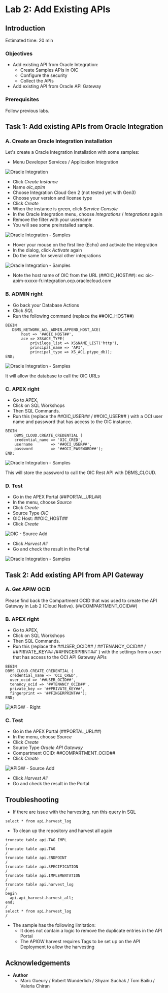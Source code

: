 
# Lab 2: Add Existing APIs

## Introduction

Estimated time: 20 min

### Objectives

- Add existing API from Oracle Integration:
    - Create Samples APIs in OIC 
    - Configure the security
    - Collect the APIs
- Add existing API from Oracle API Gateway

### Prerequisites

Follow previous labs.

## Task 1: Add existing APIs from Oracle Integration
### A. Create an Oracle Integration installation

Let's create a Oracle Integration Installation with some samples:
- Menu Developer Services / Application Integration 

![Oracle Integration](images/apim-oic1.png)

- Click *Create Instance*
- Name *oic\_apim*
- Choose Integration Cloud Gen 2 (not tested yet with Gen3)
- Choose your version and license type
- Click *Create*
- When the instance is green, click *Service Console*
- In the Oracle Integration menu, choose *Integrations* / *Integrations* again
- Remove the filter with your username
- You will see some preinstalled sample. 
 
![Oracle Integration - Samples](images/apim-oic2.png)

- Hover your mouse on the first line (Echo) and activate the integration
- In the dialog, click *Activate* again
- Do the same for several other integrations

![Oracle Integration - Samples](images/apim-oic3.png)

- Note the host name of OIC from the URL (##OIC\_HOST##): ex: oic-apim-xxxxx-fr.integration.ocp.oraclecloud.com

### B. ADMIN right
- Go back your Database Actions
- Click *SQL* 
- Run the following command (replace the ##OIC_HOST##)

```
BEGIN
   DBMS_NETWORK_ACL_ADMIN.APPEND_HOST_ACE(
       host => '##OIC_HOST##',
       ace => XS$ACE_TYPE( 
           privilege_list => XS$NAME_LIST('http'),
           principal_name => 'API',
           principal_type => XS_ACL.ptype_db));
END;
```

![Oracle Integration - Samples](images/apim-oic-right1.png)

It will allow the database to call the OIC URLs

### C. APEX right

- Go to APEX, 
- Click on SQL Workshops
- Then SQL Commands.
- Run this (replace the ##OIC_USER## / ##OIC_USER## ) with a OCI user name and password that has access to the OIC instance. 

```
BEGIN
    DBMS_CLOUD.CREATE_CREDENTIAL (
    credential_name => 'OIC_CRED',
    username        => '##OCI_USER##',
    password        => '##OCI_PASSWORD##');
END;
```
![Oracle Integration - Samples](images/apim-oic-right2.png)

This will store the password to call the OIC Rest API with DBMS_CLOUD.

### D. Test

- Go in the APEX Portal (##PORTAL_URL##)
- In the menu, choose *Source*
- Click *Create*
- Source Type *OIC*
- OIC Host: ##OIC_HOST##
- Click *Create*

![OIC - Source Add](images/apim-oic-source-add.png)

- Click *Harvest All*
- Go and check the result in the Portal

![Oracle Integration - Samples](images/apim-oic-test.png)

## Task 2: Add existing API from API Gateway

### A. Get APIW OCID

Please find back the Compartment OCID that was used to create the API Gateway in Lab 2 (Cloud Native). (##COMPARTMENT_OCID##)

### B. APEX right

- Go to APEX, 
- Click on SQL Workshops
- Then SQL Commands.
- Run this (replace the ##USER_OCID## / ##TENANCY_OCID## / ##PRIVATE_KEY## /##FINGERPRINT##' ) with the settings from a user that has access to the OCI API Gateway APIs

```
BEGIN
DBMS_CLOUD.CREATE_CREDENTIAL (
  credential_name => 'OCI_CRED',
  user_ocid => '##USER_OCID##',
  tenancy_ocid => '##TENANCY_OCID##',
  private_key => '##PRIVATE_KEY##',
  fingerprint => '##FINGERPRINT##');
END;
```

![APIGW - Right ](images/apim-apigw-right.png)

### C. Test

- Go in the APEX Portal (##PORTAL_URL##)
- In the menu, choose *Source*
- Click *Create*
- Source Type *Oracle API Gateway*
- Compartment OCID: ##COMPARTMENT_OCID##
- Click *Create*

![APIGW - Source Add](images/apim-apigw-source-add.png)

- Click *Harvest All*
- Go and check the result in the Portal

## Troubleshooting

- If there are issue with the harvesting, run this query in SQL

```
select * from api.harvest_log
```

- To clean up the repository and harvest all again

```
truncate table api.TAG_IMPL
/
truncate table api.TAG
/
truncate table api.ENDPOINT
/
truncate table api.SPECIFICATION
/
truncate table api.IMPLEMENTATION
/
truncate table api.harvest_log
/
begin
  api.api_harvest.harvest_all;
end;
/
select * from api.harvest_log
/
```

- The sample has the following limitation:
    - It does not contain a logic to remove the duplicate entries in the API Portal
    - The APIGW harvest requires Tags to be set up on the API Deployment to allow the harvesting


## Acknowledgements

- **Author**
    - Marc Gueury / Robert Wunderlich  / Shyam Suchak / Tom Bailiu / Valeria Chiran

